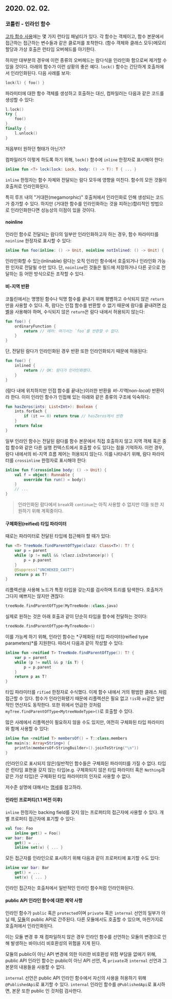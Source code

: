 ## 2020. 02. 02.

### 코틀린 - 인라인 함수

[고차 함수 사용][kt-lambda]에는 몇 가지 런타임 패널티가 있다. 각 함수는 객체이고, 함수 본문에서 접근하는 접근하는 변수들과 같은 클로저를 포착한다. (함수 객체와 클래스 모두)메모리 할당과 가상 호출은 런타임 오버헤드를 야기한다.

하지만 대부분의 경우에 이런 종류의 오버헤드는 람다식을 인라인화 함으로써 제거할 수 있을 것이다. 아래의 함수가 이런 상황의 좋은 예다. `lock()` 함수는 간단하게 호출처에서 인라인화된다. 다음 사례를 보자:

```kotlin
lock(l) { foo() }
```

파라미터에 대한 함수 객체를  생성하고 호출하는 대신, 컴파일러는 다음과 같은 코드를 생성할 수 있다:

```kotlin
l.lock()
try {
    foo()
}
finally {
    l.unlock()
}
```

처음부터 원하던 형태가 아닌가?

컴파일러가 이렇게 하도록 하기 위해, `lock()` 함수에 `inline` 한정자로 표시해야 한다:

```kotlin
inline fun <T> lock(lock: Lock, body: () -> T): T { ... }
```

`inline` 한정자는 함수 자체와 전달되는 람다 모두에 영향을 미친다. 함수의 모든 것들이 호출처로 인라인화된다.

특히 루프 내의 "거대한(megamorphic)" 호출처에서 인라인화로 인해 생성되는 코드가 증가할 수 있다. 하지만 (거대한 함수를 인라인화하는 것을 피하는)합리적인 방법으로 인라인화한다면 성능상의 이점이 있을 것이다. 

#### noinline

인라인 함수로 전달되는 람다의 일부만 인라인화하고자 하는 경우, 함수 파라미터를 `noinline` 한정자로 표시할 수 있다:

```kotlin
inline fun foo(inline: () -> Unit, noinline notInlined: () -> Unit) { ... }
```

인라인화할 수 있는(inlinable) 람다는 오직 인라인 함수에서 호출되거나 인라인화 가능한 인자로 전달될 수만 있다. 단, `noinline`인 것들은 필드에 저장하거나 다른 곳으로 전달하는 등 어떤 방식으로든 조작할 수 있다.

#### 비-지역 반환

코틀린에서는 명명된 함수나 익명 함수를 끝내기 위해 평볌하고 수식되지 않은 `return`만을 사용할 수 있다. 즉, 람다는 인접 함수를 반환할 수 없기 때문에 람다를 끝내려면 [라벨][kt-return-at-labels]을 사용해야 하며, 수식되지 않은 `return`은 람다 내에서 허용되지 않는다:

```kotlin
fun foo() {
    ordinaryFunction {
        return // 에러: 여기서는 `foo`를 반환할 수 없다.
    }
}
```

단, 전달된 람다가 인라인화된 경우 반환 또한 인라인화되기 때문에 허용된다:

```kotlin
fun foo() {
    inlined {
        return // OK: 람다가 인라인화됐다.
    }
}
```

(람다 내에 위치하지만 인접 함수를 끝내는)이러한 반환을 *비-지역(non-local)* 반환이라 한다. 이미 인라인 함수가 인접해 있는 아래와 같은 종류의 구조에 익숙하다:

```kotlin
fun hasZeros(ints: List<Int>): Boolean {
    ints.forEach {
        if (it == 0) return true // hasZeros에서 반환
    }
    return false
}
```

일부 인라인 함수는 전달된 람다를 함수 본문에서 직접 호출하지 않고 지역 객체 혹은 중첩 함수와 같은 다른 실행 컨텍스트에서 호출할 수도 있다는 점을 기억하자. 이런 경우, 람다 내에서의 비-지역 흐름 제어는 허용되지 않는다. 이를 나타내기 위해, 람다 파라미터를 `crossinline` 한정자로 표시해야 한다:

```kotlin
inline fun f(crossinline body: () -> Unit) {
    val f = object: Runnable {
        override fun run() = body()
    }
    // ...
}
```

> 인라인화된 람다에서 `break`와 `continue`는 아직 사용할 수 없지만 이들 또한 지원하기 위해 계획중이다.

#### 구체화된(reified) 타입 파라미터

때로는 파라미터로 전달된 타입에 접근해야 할 때가 있다:

```kotlin
fun <T> TreeNode.findParentOfType(clazz: Class<T>): T? {
    var p = parent
    while (p != null && !clazz.isInstance(p)) {
        p = p.parent
    }
    @Suppress("UNCHEKED_CAST")
    return p as T?
}
```

리플렉션을 사용해 노드가 특정 타입을 갖는지를 검사하며 트리를 탐색한다. 호출처가 그다지 예쁘지는 않지만 괜찮다:

```kotlin
treeNode.findParentOfType(MyTreeNode::class.java)
```

실제로 원하는 것은 아래 호출과 같이 단순히 타입을 함수에 전달하는 것이다:

```kotlin
treeNode.findParentOfType<MyTreeNode>()
```

이를 가능케 하기 위해, 인라인 함수는 *구체화된 타입 파라미터(reified type parameters)*를 지원한다. 따라서 다음과 같이 작성할 수 있다:

```kotlin
inline fun <reified T> TreeNode.findParentOfType(): T? {
    var p = parent
    while (p != null && p !is T) {
        p = p.parent
    }
    return p as T?
}
```

타입 파라미터를 `rified` 한정자로 수식했다. 이제 함수 내에서 거의 평범한 클래스 처럼 접근할 수 있다. 함수가 인라인화됐기 때문에 리플렉션은 필요 없고 `!is`와 `as`같은 일반적인 연산자도 동작한다. 또한 위에서 언급한 것처럼 `myTree.findParentOfType<MytreeNodeType>()`로 호출할 수 있다.

많은 사례에서 리플렉션이 필요하지 않을 수도 있지만, 여전히 구체화된 타입 파라미터와 함께 사용할 수 있다:

```kotlin
inline fun <reified T> membersOf() = T::class.members
fun main(s: Array<String>) {
    println(membersOf<StringBuilder>().joinToString("\n"))
}
```

(인라인으로 표시되지 않은)일반적인 함수들은 구체화된 파라미터를 가질 수 없다. 타입은 런타임 표현을 갖지 않는 타입(e.g. 구체화되지 않은 타입 파라미터 혹은 `Nothing`과 같은 가상 타입)은 구체화된 타입 파라미터의 인자로 사용할 수 없다.

저수준 설명에 대해서는 [명세][kt-spec-reified-type-parameters]를 참고하라.

#### 인라인 프로퍼티(1.1 버전 이후)

`inline` 한정자는 backing field를 갖지 않는 프로퍼티의 접근자에 사용할 수 있다. 개별 프로퍼티 접근자에 표기할 수 있다:

```kotlin
val foo: Foo
	inline get() = Foo()
var bar: Bar
	get() = ...
	inline set(v) { ... }
```

모든 접근자를 인라인으로 표시하기 위해 다음과 같이 프로퍼티에 표기할 수도 있다:

```kotlin
inline var bar: Bar
	get() = ...
	set(v) { ... }
```

인라인 접근자는 호출처에서 일반적인 인라인 함수처럼 인라인화된다.

#### public API 인라인 함수에 대한 제약 사항

인라인 함수가 `public` 혹은 `protected`이며 `private` 혹은 `internal` 선언의 일부가 아닐 때, [모듈][kt-modules]의 public API로 간주된다. 다른 모듈에서도 호출할 수 있으며, 마찬가지로 호출처에서 인라인화된다.

이는 모듈 변경 후 재 컴파일하지 않은 경우 인라인 함수를 선언하는 모듈의 변경으로 인해 발생하는 바이너리 비호환성의 위험을 지게 된다. 

모듈의 public이 아닌 API 변경에 의한 이러한 비호환성 위험 부담을 없애기 위해, public API 인라인 함수는 public이 아닌 API 선언, 즉 `private`과 `internal` 선언과 그 본문의 내용들을 사용할 수 없다.

`internal` 선언은 public API 인라인 함수에서 자신의 사용을 허용하기 위해 `@PublishedApi`로 표기할 수 있다. `internal` 인라인 함수를 `@PublishedApi`로 표시하면, 본문 또한 public 인 것처럼 검사한다.

[kt-lambda]: https://kotlinlang.org/docs/reference/lambdas.html
[kt-return-at-labels]: https://kotlinlang.org/docs/reference/returns.html#return-at-labels
[kt-spec-reified-type-parameters]: https://github.com/JetBrains/kotlin/blob/master/spec-docs/reified-type-parameters.md
[kt-modules]: https://kotlinlang.org/docs/reference/visibility-modifiers.html#modules